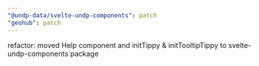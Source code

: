 ```yaml
---
"@undp-data/svelte-undp-components": patch
"geohub": patch
---
```


refactor: moved Help component and initTippy & initTooltipTippy to svelte-undp-components package
